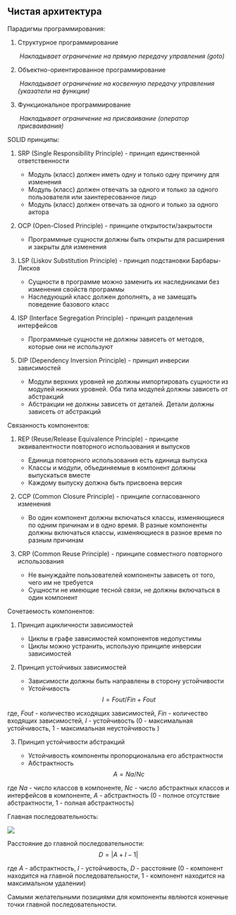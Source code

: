 ## Чистая архитектура

Парадигмы программирования:

1. Структурное программирование

   ​	*Накладывает ограничение на прямую передачу управления (goto)*

2. Объектно-ориентированное программирование

   ​	*Накладывает ограничение на косвенную передачу управления (указатели на функции)*

3. Функциональное программирование 

   ​	*Накладывает ограничение на присваивание (оператор присваивания)*

SOLID принципы:

1. SRP (Single Responsibility Principle) - принцип единственной ответственности 

   - Модуль (класс) должен иметь одну и только одну причину для изменения
   - Модуль (класс) должен отвечать за одного и только за одного пользователя или заинтересованное лицо
   - Модуль (класс) должен отвечать за одного и только за одного актора

2. OCP (Open-Closed Principle) - принципе открытости/закрытости

   - Программные сущности должны быть открыты для расширения и закрыты для изменения

3. LSP (Liskov Substitution Principle) - принцип подстановки Барбары-Лисков

   - Сущности в программе можно заменить их наследниками без изменения свойств программы
   - Наследующий класс должен дополнять, а не замещать поведение базового класс

4. ISP (Interface Segregation Principle) - принцип разделения интерфейсов

   - Программные сущности не должны зависеть от методов, которые они не используют

5. DIP (Dependency Inversion Principle) - принцип инверсии зависимостей

   - Модули верхних уровней не должны импортировать сущности из модулей нижних уровней. Оба типа модулей должны зависеть от абстракций
   - Абстракции не должны зависеть от деталей. Детали должны зависеть от абстракций

Связанность компонентов:

1. REP (Reuse/Release Equivalence Principle) - принципе эквивалентности повторного использования и выпусков

   - Единица повторного использования есть единица выпуска
   - Классы и модули, объединяемые в компонент должны выпускаться вместе
   - Каждому выпуску должна быть присвоена версия

2. CCP (Common Closure Principle) - принципе согласованного изменения

   - Во один компонент должны включаться классы, изменяющиеся по одним причинам и в одно время. В разные компоненты должны включаться классы, изменяющиеся в разное время по разным причинам

3. CRP (Common Reuse Principle) - принципе совместного повторного использования

   - Не вынуждайте пользователей компоненты зависеть от того, чего им не требуется
   - Сущности не имеющие тесной связи, не должны включаться в один компонент

Сочетаемость компонентов:

1. Принцип ацикличности зависимостей

   - Циклы в графе зависимостей компонентов недопустимы
   - Циклы можно устранить, использую принципе инверсии зависимостей

2. Принцип устойчивых зависимостей

   - Зависимости должны быть направлены в сторону устойчивости
   - Устойчивость 
$$
I = Fout/Fin+Fout
$$

где, *Fout* - количество исходящих зависимостей,
*Fin* - количество входящих зависимостей,
*I* - устойчивость (0 - максимальная устойчивость, 1 - максимальная неустойчивость )


3. Принцип устойчивости абстракций

   - Устойчивость компоненты пропорциональна его абстрактности
   - Абстрактность
$$
A = Na / Nc
$$

где *Na* - число классов в компоненте,
*Nc* - число абстрактных классов и интерфейсов в компоненте,
*A* - абстрактность (0 - полное отсутствие абстрактности, 1 - полная абстрактность) 

Главная последовательность:

![](https://habrastorage.org/webt/cy/lz/pc/cylzpcfipympkztstfztdmycruy.jpeg)

Расстояние до главной последовательности:	
$$
D = |A+I-1|
$$

где *A* - абстрактность,
*I* - устойчивость,
*D* - расстояние (0 - компонент находится на главной последовательности, 1 - компонент находится на максимальном удалении)

Самыми желательными позициями для компоненты являются конечные точки главной последовательности.